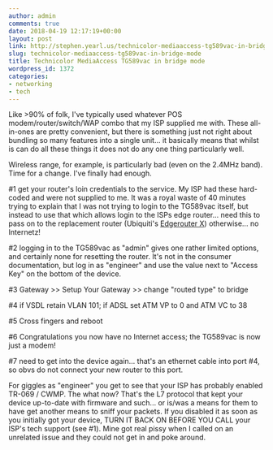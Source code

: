 ```yaml
---
author: admin
comments: true
date: 2018-04-19 12:17:19+00:00
layout: post
link: http://stephen.yearl.us/technicolor-mediaaccess-tg589vac-in-bridge-mode/
slug: technicolor-mediaaccess-tg589vac-in-bridge-mode
title: Technicolor MediaAccess TG589vac in bridge mode
wordpress_id: 1372
categories:
- networking
- tech
---
```


Like >90% of folk, I've typically used whatever POS modem/router/switch/WAP combo that my ISP supplied me with. These all-in-ones are pretty convenient, but there is something just not right about bundling so many features into a single unit... it basically means that whilst is can do all these things it does not do any one thing particularly well.

Wireless range, for example, is particularly bad (even on the 2.4MHz band). Time for a change. I've finally had enough.

#1 get your router's loin credentials to the service. My ISP had these hard-coded and were not supplied to me. It was a royal waste of 40 minutes trying to explain that I was not trying to login to the TG589vac itself, but instead to use that which allows login to the ISPs edge router... need this to pass on to the replacement router (Ubiquiti's [Edgerouter X](https://www.ubnt.com/edgemax/edgerouter-x/)) otherwise... no Internetz!

#2 logging in to the TG589vac as "admin" gives one rather limited options, and certainly none for resetting the router. It's not in the consumer documentation, but log in as "engineer" and use the value next to "Access Key" on the bottom of the device.

#3 Gateway >> Setup Your Gateway >> change "routed type" to bridge

#4 if VSDL retain VLAN 101; if ADSL set ATM VP to 0 and ATM VC to 38

#5 Cross fingers and reboot

#6 Congratulations you now have no Internet access; the TG589vac is now just a modem!

#7 need to get into the device again... that's an ethernet cable into port #4, so obvs do not connect your new router to this port.

For giggles as "engineer" you get to see that your ISP has probably enabled TR-069 / CWMP. The what now? That's the L7 protocol that kept your device up-to-date with firmware and such... or is/was a means for them to have get another means to sniff your packets. If you disabled it as soon as you initially got your device, TURN IT BACK ON BEFORE YOU CALL your ISP's tech support (see #1).  Mine got real pissy when I called on an unrelated issue and they could not get in and poke around.
